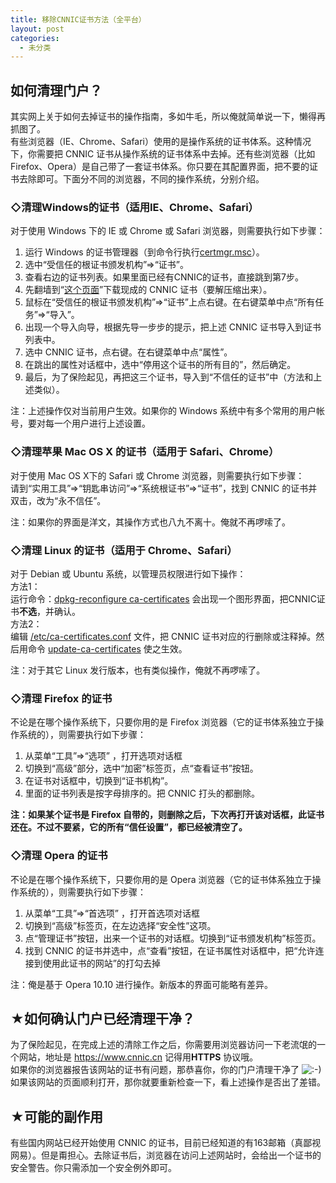 ```yaml
---
title: 移除CNNIC证书方法（全平台）
layout: post
categories:
  - 未分类
---
```

## 如何清理门户？

其实网上关于如何去掉证书的操作指南，多如牛毛，所以俺就简单说一下，懒得再抓图了。  
有些浏览器（IE、Chrome、Safari）使用的是操作系统的证书体系。这种情况下，你需要把 CNNIC 证书从操作系统的证书体系中去掉。还有些浏览器（比如Firefox、Opera）是自己带了一套证书体系。你只要在其配置界面，把不要的证书去除即可。下面分不同的浏览器，不同的操作系统，分别介绍。

### ◇清理Windows的证书（适用IE、Chrome、Safari）

对于使用 Windows 下的 IE 或 Chrome 或 Safari 浏览器，则需要执行如下步骤：  
1. 运行 Windows 的证书管理器（到命令行执行<span style="text-decoration: underline;">certmgr.msc</span>）。  
2. 选中“受信任的根证书颁发机构”=>“证书”。  
3. 查看右边的证书列表。如果里面已经有CNNIC的证书，直接跳到第7步。  
4. 先翻墙到“<a href="https://code.google.com/p/program-think/downloads/detail?name=cnnic.7z" target="_blank" rel="nofollow">这个页面</a>”下载现成的 CNNIC 证书（要解压缩出来）。  
5. 鼠标在“受信任的根证书颁发机构”=>“证书”上点右键。在右键菜单中点“所有任务”=>“导入”。  
6. 出现一个导入向导，根据先导一步步的提示，把上述 CNNIC 证书导入到证书列表中。  
7. 选中 CNNIC 证书，点右键。在右键菜单中点“属性”。  
8. 在跳出的属性对话框中，选中“停用这个证书的所有目的”，然后确定。  
9. 最后，为了保险起见，再把这三个证书，导入到“不信任的证书”中（方法和上述类似）。

注：上述操作仅对当前用户生效。如果你的 Windows 系统中有多个常用的用户帐号，要对每一个用户进行上述设置。

### ◇清理苹果 Mac OS X 的证书（适用于 Safari、Chrome）

对于使用 Mac OS X下的 Safari 或 Chrome 浏览器，则需要执行如下步骤：  
请到“实用工具”=>“钥匙串访问”=>“系统根证书”=>“证书”，找到 CNNIC 的证书并双击，改为“永不信任”。

注：如果你的界面是洋文，其操作方式也八九不离十。俺就不再啰嗦了。

### ◇清理 Linux 的证书（适用于 Chrome、Safari）

对于 Debian 或 Ubuntu 系统，以管理员权限进行如下操作：  
方法1：  
运行命令：<span style="text-decoration: underline;">dpkg-reconfigure ca-certificates</span> 会出现一个图形界面，把CNNIC证书**不选**，并确认。  
方法2：  
编辑 <span style="text-decoration: underline;">/etc/ca-certificates.conf</span> 文件，把 CNNIC 证书对应的行删除或注释掉。然后用命令 <span style="text-decoration: underline;">update-ca-certificates</span> 使之生效。

注：对于其它 Linux 发行版本，也有类似操作，俺就不再啰嗦了。

### ◇清理 Firefox 的证书

不论是在哪个操作系统下，只要你用的是 Firefox 浏览器（它的证书体系独立于操作系统的），则需要执行如下步骤：  
1. 从菜单“工具”=>“选项” ，打开选项对话框  
2. 切换到“高级”部分，选中“加密”标签页，点“查看证书”按钮。  
3. 在证书对话框中，切换到“证书机构”。  
4. 里面的证书列表是按字母排序的。把 CNNIC 打头的都删除。

**注：如果某个证书是 Firefox 自带的，则删除之后，下次再打开该对话框，此证书还在。不过不要紧，它的所有“信任设置”，都已经被清空了。**

### ◇清理 Opera 的证书

不论是在哪个操作系统下，只要你用的是 Opera 浏览器（它的证书体系独立于操作系统的），则需要执行如下步骤：  
1. 从菜单“工具”=>“首选项” ，打开首选项对话框  
2. 切换到“高级”标签页，在左边选择“安全性”这项。  
3. 点“管理证书”按钮，出来一个证书的对话框。切换到“证书颁发机构”标签页。  
4. 找到 CNNIC 的证书并选中，点“查看”按钮，在证书属性对话框中，把“允许连接到使用此证书的网站”的打勾去掉

注：俺是基于 Opera 10.10 进行操作。新版本的界面可能略有差异。

<a name="head-4"></a>

## ★如何确认门户已经清理干净？

为了保险起见，在完成上述的清除工作之后，你需要用浏览器访问一下老流氓的一个网站，地址是 <a href="https://www.cnnic.cn/" target="_blank" rel="nofollow">https://www.cnnic.cn</a> 记得用**HTTPS** 协议哦。  
如果你的浏览器报告该网站的证书有问题，那恭喜你，你的门户清理干净了 <img src="http://w-zh.ml/wp-includes/images/smilies/icon_smile.gif" alt=":-)" class="wp-smiley" />  
如果该网站的页面顺利打开，那你就要重新检查一下，看上述操作是否出了差错。

<a name="head-5"></a>

## ★可能的副作用

有些国内网站已经开始使用 CNNIC 的证书，目前已经知道的有163邮箱（真鄙视网易）。但是甭担心。去除证书后，浏览器在访问上述网站时，会给出一个证书的安全警告。你只需添加一个安全例外即可。